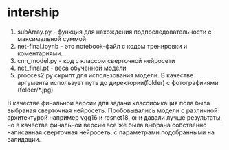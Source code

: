 # intership
1. subArray.py - функция для нахождения подпоследовательности с максимальной суммой
2. net-final.ipynb - это notebook-файл с кодом тренировки и коментариями.
3. cnn_model.py - код с классом сверточной нейросети
4. net_final.pt - веса обученной модели
5. procces2.py скрипт для использования модели. В качестве аргумента использует путь до директории(folder) с фотографииями (folder/*.jpg)

В качестве финальной версии для задачи классификация пола была выбраная сверточная нейросеть.
Пробовывались модели с различной архитектурой например vgg16 и resnet18, они давали лучше результаты, 
но в качестве финальной версии все же была выбрана собственно написанная сверточная нейросеть,
с параметрами подобранными на валидации.
